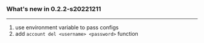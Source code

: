 ### What's new in 0.2.2-s20221211
***

1. use environment variable to pass configs
2. add `account del <username> <password>` function
